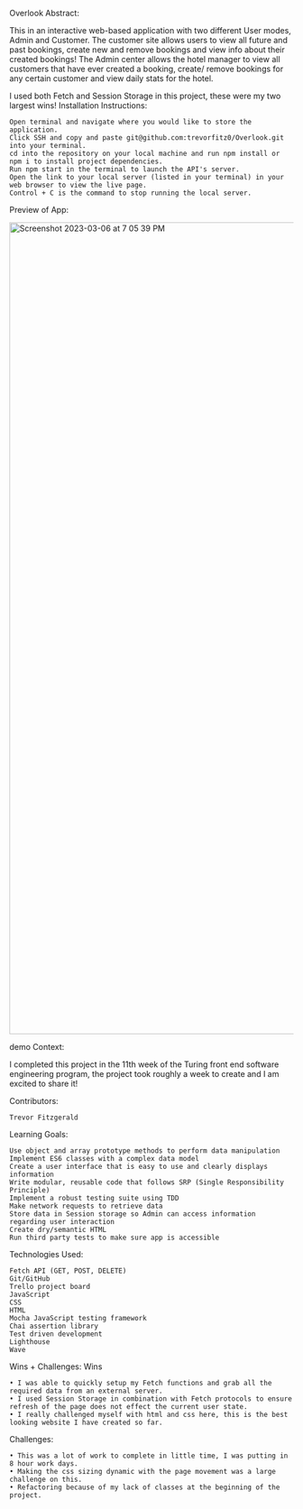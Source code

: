 Overlook
Abstract:

This in an interactive web-based application with two different User modes, Admin and Customer. The customer site allows users to view all future and past bookings, create new and remove bookings and view info about their created bookings! The Admin center allows the hotel manager to view all customers that have ever created a booking, create/ remove bookings for any certain customer and view daily stats for the hotel.

I used both Fetch and Session Storage in this project, these were my two largest wins!
Installation Instructions:

    Open terminal and navigate where you would like to store the application.
    Click SSH and copy and paste git@github.com:trevorfitz0/Overlook.git into your terminal.
    cd into the repository on your local machine and run npm install or npm i to install project dependencies.
    Run npm start in the terminal to launch the API's server.
    Open the link to your local server (listed in your terminal) in your web browser to view the live page.
    Control + C is the command to stop running the local server.

Preview of App:

  <img width="1440" alt="Screenshot 2023-03-06 at 7 05 39 PM" src="https://user-images.githubusercontent.com/57536985/223300701-2b16298a-45b2-4e28-af53-ef1a4add958a.png">

demo
Context:

I completed this project in the 11th week of the Turing front end software engineering program, the project took roughly a week to create and I am excited to share it!

Contributors:

    Trevor Fitzgerald

Learning Goals:

    Use object and array prototype methods to perform data manipulation
    Implement ES6 classes with a complex data model
    Create a user interface that is easy to use and clearly displays information
    Write modular, reusable code that follows SRP (Single Responsibility Principle)
    Implement a robust testing suite using TDD
    Make network requests to retrieve data
    Store data in Session storage so Admin can access information regarding user interaction
    Create dry/semantic HTML
    Run third party tests to make sure app is accessible

Technologies Used:

    Fetch API (GET, POST, DELETE)
    Git/GitHub
    Trello project board
    JavaScript
    CSS
    HTML
    Mocha JavaScript testing framework
    Chai assertion library
    Test driven development
    Lighthouse
    Wave

Wins + Challenges:
Wins

    • I was able to quickly setup my Fetch functions and grab all the required data from an external server. 
    • I used Session Storage in combination with Fetch protocols to ensure refresh of the page does not effect the current user state. 
    • I really challenged myself with html and css here, this is the best looking website I have created so far. 

Challenges:

    • This was a lot of work to complete in little time, I was putting in 8 hour work days. 
    • Making the css sizing dynamic with the page movement was a large challenge on this. 
    • Refactoring because of my lack of classes at the beginning of the project. 
